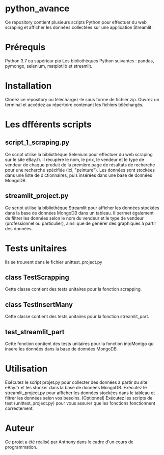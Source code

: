 # python_avance

Ce repository contient plusieurs scripts Python pour effectuer du web scraping et afficher les données collectées sur une application Streamlit.

# Prérequis
Python 3.7 ou supérieur
pip
Les bibliothèques Python suivantes : pandas, pymongo, selenium, matplotlib et streamlit.

# Installation
Clonez ce repository ou téléchargez-le sous forme de fichier zip.
Ouvrez un terminal et accédez au répertoire contenant les fichiers téléchargés.

# Les dfférents scripts
## script_1_scraping.py
Ce script utilise la bibliothèque Selenium pour effectuer du web scraping sur le site eBay.fr. Il récupère le nom, le prix, le vendeur et le type de vendeur de chaque produit de la première page de résultats de recherche pour une recherche spécifiée (ici, "peinture"). Les données sont stockées dans une liste de dictionnaires, puis insérées dans une base de données MongoDB.

## streamlit_project.py
Ce script utilise la bibliothèque Streamlit pour afficher les données stockées dans la base de données MongoDB dans un tableau. Il permet également de filtrer les données selon le nom du vendeur et le type de vendeur (professionnel ou particulier), ainsi que de générer des graphiques à partir des données.

# Tests unitaires
Ils se trouvent dans le fichier unittest_project.py

## class TestScrapping
Cette classe contient des tests unitaires pour la fonction scrapping.

## class TestInsertMany
Cette classe contient des tests unitaires pour la fonction streamlit_part.

## test_streamlit_part
Cette fonction contient des tests unitaires pour la fonction intoMontgo qui insère les données dans la base de données MongoDB.

# Utilisation
Exécutez le script projet.py pour collecter des données à partir du site eBay.fr et les stocker dans la base de données MongoDB.
Exécutez le streamlit_project.py pour afficher les données stockées dans le tableau et filtrer les données selon vos besoins.
(Optionnel) Exécutez les scripts de test (unittest_project.py) pour vous assurer que les fonctions fonctionnent correctement.

# Auteur
Ce projet a été réalisé par Anthony dans le cadre d'un cours de programmation.

